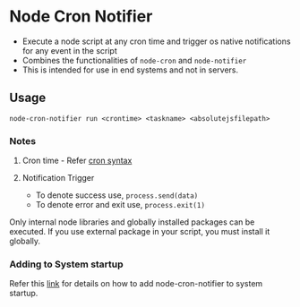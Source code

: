 # Node Cron Notifier

- Execute a node script at any cron time and trigger os native notifications for any event in the script
- Combines the functionalities of `node-cron` and `node-notifier`
- This is intended for use in end systems and not in servers.

## Usage

`node-cron-notifier run <crontime> <taskname> <absolutejsfilepath>`

### Notes

1. Cron time - Refer [cron syntax](https://github.com/node-cron/node-cron#cron-syntax)

2. Notification Trigger
   - To denote success use, `process.send(data)`
   - To denote error and exit use, `process.exit(1)`

Only internal node libraries and globally installed packages can be executed. If you use external package in your script, you must install it globally.

### Adding to System startup

Refer this [link](https://stackoverflow.com/questions/31165661/how-to-call-javascript-js-file-in-system-startup#:~:text=To%20run%20a%20batch%20file,drag%20shortcut%20to%20startup%20folder.) for details on how to add node-cron-notifier to system startup.
